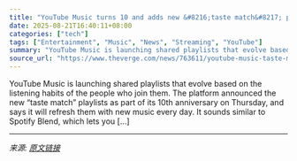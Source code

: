 ```yaml
---
title: "YouTube Music turns 10 and adds new &#8216;taste match&#8217; playlists"
date: 2025-08-21T16:40:11+08:00
categories: ["tech"]
tags: ["Entertainment", "Music", "News", "Streaming", "YouTube"]
summary: "YouTube Music is launching shared playlists that evolve based on the listening habits of the people who join them. The platform announced the new “taste match” playlists as part of its 10th anniversar"
source_url: "https://www.theverge.com/news/763611/youtube-music-taste-match-10-anniversary"
---
```


YouTube Music is launching shared playlists that evolve based on the listening habits of the people who join them. The platform announced the new “taste match” playlists as part of its 10th anniversary on Thursday, and says it will refresh them with new music every day. It sounds similar to Spotify Blend, which lets you [&#8230;]

---

*来源: [原文链接](https://www.theverge.com/news/763611/youtube-music-taste-match-10-anniversary)*
